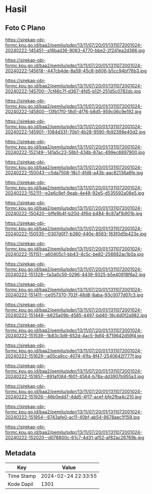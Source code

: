 # Hasil

## Foto C Plano

https://sirekap-obj-formc.kpu.go.id/baa2/pemilu/pdpr/13/11/07/20/01/1311072001024-20240222-145451--a16bad36-9063-4770-bbe2-2f241ea2d366.jpg

https://sirekap-obj-formc.kpu.go.id/baa2/pemilu/pdpr/13/11/07/20/01/1311072001024-20240222-145618--447cb4de-8a58-45c8-b606-b5cc94bf76b3.jpg

https://sirekap-obj-formc.kpu.go.id/baa2/pemilu/pdpr/13/11/07/20/01/1311072001024-20240222-145700--7cf46c7f-d367-4fd5-b12f-251d5c0782dc.jpg

https://sirekap-obj-formc.kpu.go.id/baa2/pemilu/pdpr/13/11/07/20/01/1311072001024-20240222-145800--13fb17f0-18d1-4f76-b8d5-959c06c9e192.jpg

https://sirekap-obj-formc.kpu.go.id/baa2/pemilu/pdpr/13/11/07/20/01/1311072001024-20240222-145901--1084d331-70b1-4b28-9590-fb92399e40d2.jpg

https://sirekap-obj-formc.kpu.go.id/baa2/pemilu/pdpr/13/11/07/20/01/1311072001024-20240222-152149--141a5c23-58b1-434b-87ac-499ec6897900.jpg

https://sirekap-obj-formc.kpu.go.id/baa2/pemilu/pdpr/13/11/07/20/01/1311072001024-20240222-150043--c5da7508-18c1-4fd8-a43b-aac82136a6fe.jpg

https://sirekap-obj-formc.kpu.go.id/baa2/pemilu/pdpr/13/11/07/20/01/1311072001024-20240222-152111--e2e6c8ef-9eab-4e48-92e5-d535592a08e5.jpg

https://sirekap-obj-formc.kpu.go.id/baa2/pemilu/pdpr/13/11/07/20/01/1311072001024-20240222-150420--bffe9b4f-b20d-4f6d-b484-8c87af1b901b.jpg

https://sirekap-obj-formc.kpu.go.id/baa2/pemilu/pdpr/13/11/07/20/01/1311072001024-20240222-150535--0307d0f7-b380-440e-8563-163f0d5b423e.jpg

https://sirekap-obj-formc.kpu.go.id/baa2/pemilu/pdpr/13/11/07/20/01/1311072001024-20240222-151151--a60405c1-bb43-4c5c-be82-256682ac1b0a.jpg

https://sirekap-obj-formc.kpu.go.id/baa2/pemilu/pdpr/13/11/07/20/01/1311072001024-20240222-151328--fa3a0c59-0296-4439-9325-b5e40918f6a2.jpg

https://sirekap-obj-formc.kpu.go.id/baa2/pemilu/pdpr/13/11/07/20/01/1311072001024-20240222-151411--ce057370-702f-48d8-8aba-93c0077d07c3.jpg

https://sirekap-obj-formc.kpu.go.id/baa2/pemilu/pdpr/13/11/07/20/01/1311072001024-20240222-151448--b625a09b-4585-4497-bd40-18c4d0f2a982.jpg

https://sirekap-obj-formc.kpu.go.id/baa2/pemilu/pdpr/13/11/07/20/01/1311072001024-20240222-151539--1b83c3d9-652d-4ac5-9df4-8719642d59f4.jpg

https://sirekap-obj-formc.kpu.go.id/baa2/pemilu/pdpr/13/11/07/20/01/1311072001024-20240222-151629--a05ca9cc-4074-41fa-8f47-2540642f777f.jpg

https://sirekap-obj-formc.kpu.go.id/baa2/pemilu/pdpr/13/11/07/20/01/1311072001024-20240222-151857--891af084-f601-4564-b78a-dd3907b955a3.jpg

https://sirekap-obj-formc.kpu.go.id/baa2/pemilu/pdpr/13/11/07/20/01/1311072001024-20240222-151926--46b0edd7-4dd5-4f17-acef-bfe2fba4c210.jpg

https://sirekap-obj-formc.kpu.go.id/baa2/pemilu/pdpr/13/11/07/20/01/1311072001024-20240222-151954--8743afe0-ac11-40bf-ab54-8678aec1f159.jpg

https://sirekap-obj-formc.kpu.go.id/baa2/pemilu/pdpr/13/11/07/20/01/1311072001024-20240222-152020--d078800c-61c7-4d31-af52-af82ac26769b.jpg


## Metadata

| Key        | Value               |
| ---------- | ------------------- |
| Time Stamp | 2024-02-24 22:33:55 |
| Kode Dapil | 1301                |



